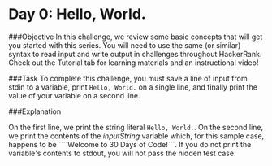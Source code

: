 # Day 0: Hello, World.

###Objective 
In this challenge, we review some basic concepts that will get you started with this series. You will need to use the same (or similar) syntax to read input and write output in challenges throughout HackerRank. Check out the Tutorial tab for learning materials and an instructional video!

###Task 
To complete this challenge, you must save a line of input from stdin to a variable, print ```Hello, World.``` on a single line, and finally print the value of your variable on a second line.

###Explanation

On the first line, we print the string literal ```Hello, World.```. On the second line, we print the contents of the *inputString* variable which, for this sample case, happens to be ````Welcome to 30 Days of Code!```. If you do not print the variable's contents to stdout, you will not pass the hidden test case.
